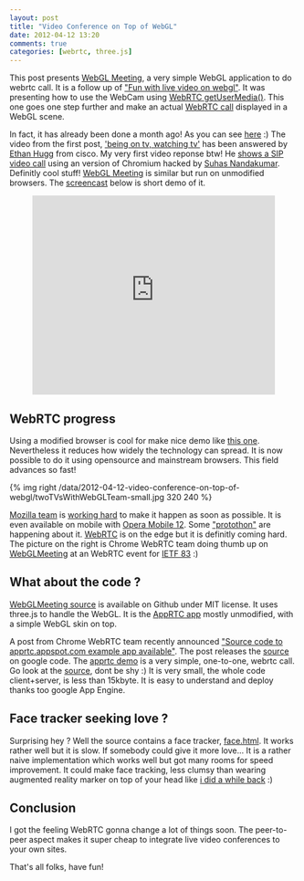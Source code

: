 ```yaml
---
layout: post
title: "Video Conference on Top of WebGL"
date: 2012-04-12 13:20
comments: true
categories: [webrtc, three.js]
---
```


This post presents
[WebGL Meeting](http://webglmeeting.appspot.com),
a very simple WebGL application to do webrtc call.
It is a follow up of ["Fun with live video on webgl"](/blog/2012/02/07/live-video-in-webgl/).
It was presenting how to use the WebCam using
[WebRTC getUserMedia()](http://dev.w3.org/2011/webrtc/editor/getusermedia.html).
This one goes one step further and make an actual
[WebRTC call](http://www.webrtc.org/)
displayed in a WebGL scene.

In fact, it has already been done a month ago! As you can see
[here](http://www.youtube.com/watch?v=em5RWcstfI0&feature=watch_response)
:)
The video from the first post, ['being on tv, watching tv'](http://www.youtube.com/watch?v=vnNihxl3taE) has been answered
by [Ethan Hugg](https://plus.google.com/109216128632357967445/posts) from cisco.
My very first video reponse btw! He
[shows a SIP video call](http://www.youtube.com/watch?v=em5RWcstfI0&feature=watch_response)
using an version of Chromium hacked by
[Suhas Nandakumar](https://plus.google.com/102821430095362232437/posts).
Definitly cool stuff!
[WebGL Meeting](http://webglmeeting.appspot.com) is similar but run on unmodified browsers.
The
[screencast](http://youtu.be/Fjb7xBnxq9k)
below is short demo of it.

<!-- more -->

<center>
	<iframe width="425" height="349" src="http://www.youtube.com/embed/Fjb7xBnxq9k" frameborder="0" allowfullscreen></iframe>
</center>

## WebRTC progress

Using a modified browser is cool for make nice demo like
[this one](https://plus.google.com/109216128632357967445/posts/QkFu7cxmbzi).
Nevertheless it reduces how widely the technology can spread.
It is now possible to do it using opensource and mainstream browsers.
This field advances so fast!

{% img right /data/2012-04-12-video-conference-on-top-of-webgl/twoTVsWithWebGLTeam-small.jpg 320 240 %}

[Mozilla team](http://mozillamediagoddess.org/) is
[working hard](http://hacks.mozilla.org/2012/04/webrtc-efforts-underway-at-mozilla/)
to make it happen as soon as possible.
It is even available on mobile with
[Opera Mobile 12](http://weblog.bocoup.com/javascript-webrtc-opera-mobile-12/).
Some ["protothon"](http://www.youtube.com/watch?v=wpwjtzXgNFQ]) are happening about it.
[WebRTC](http://www.webrtc.org/)
is on the edge but it is definitly coming hard.
The picture on the right is Chrome WebRTC team doing thumb up on
[WebGLMeeting](webglmeeting.appspot.com)
at an WebRTC event for
[IETF 83](http://www.ietf.org/meeting/83/index.html) 
:)

## What about the code ?

[WebGLMeeting source](https://github.com/jeromeetienne/webglmeeting)
is available on Github under MIT license.
It uses three.js to handle the WebGL.
It is the [AppRTC app](http://code.google.com/p/webrtc-samples/source/browse/trunk/apprtc/)
mostly unmodified, with a simple WebGL skin on top.

A post from Chrome WebRTC team recently announced
["Source code to apprtc.appspot.com example app available"](http://www.webrtc.org/blog/sourcecodetoapprtcappspotcomexampleappavailable).
The post releases the
[source](http://code.google.com/p/webrtc-samples/source/browse/trunk/apprtc/)
on google code.
The [apprtc demo](https://apprtc.appspot.com)
is a very simple, one-to-one, webrtc call.
Go look at the [source](http://code.google.com/p/webrtc-samples/source/browse/trunk/apprtc/), dont be shy :)
It is very small, the whole code client+server, is less than 15kbyte.
It is easy to understand and deploy thanks too google App Engine.

## Face tracker seeking love ?
Surprising hey ? Well the source contains a face tracker,
[face.html](http://code.google.com/p/webrtc-samples/source/browse/trunk/apprtc/html/face.html).
It works rather well but it is slow. If somebody could give it more love...
It is a rather naive implementation which works well but got many rooms for speed improvement.
It could make face tracking, less clumsy than wearing augmented reality marker on top
of your head like
[i did a while back](http://learningthreejs.com/blog/2012/03/12/augmented-reality-in-the-browser/)
:)

## Conclusion
I got the feeling WebRTC gonna change a lot of things soon. The peer-to-peer aspect makes it super
cheap to integrate live video conferences to your own sites.

That's all folks, have fun!
